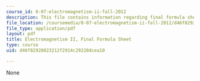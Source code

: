 ```yaml
---
course_id: 8-07-electromagnetism-ii-fall-2012
description: This file contains information regarding final formula sheet.
file_location: /coursemedia/8-07-electromagnetism-ii-fall-2012/d46f82928023212f2914c29228dcea10_MIT8_07F12_formsheetfinal.pdf
file_type: application/pdf
layout: pdf
title: Electromagnetism II, Final Formula Sheet
type: course
uid: d46f82928023212f2914c29228dcea10

---
```

None